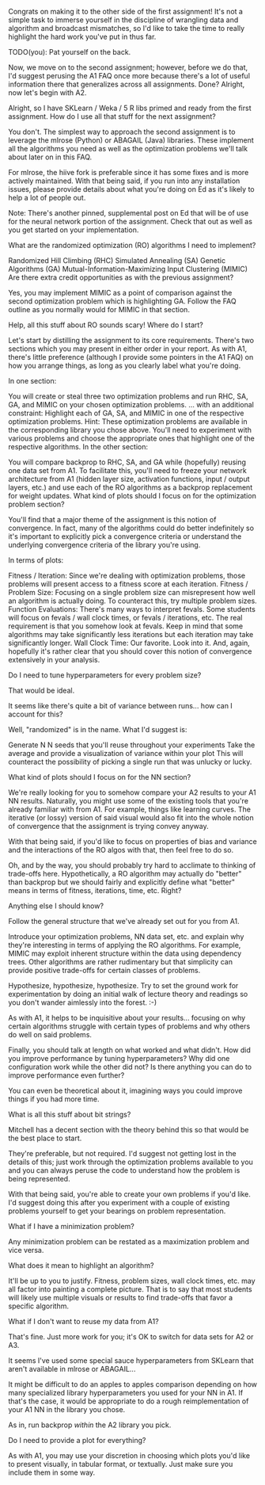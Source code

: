 Congrats on making it to the other side of the first assignment! It's not a simple task to immerse yourself in the discipline of wrangling data and algorithm and broadcast mismatches, so I'd like to take the time to really highlight the hard work you've put in thus far.

TODO(you): Pat yourself on the back.

Now, we move on to the second assignment; however, before we do that, I'd suggest perusing the A1 FAQ once more because there's a lot of useful information there that generalizes across all assignments. Done? Alright, now let's begin with A2.

Alright, so I have SKLearn / Weka / 5 R libs primed and ready from the first assignment. How do I use all that stuff for the next assignment?

You don't. The simplest way to approach the second assignment is to leverage the mlrose (Python) or ABAGAIL (Java) libraries. These implement all the algorithms you need as well as the optimization problems we'll talk about later on in this FAQ.

For mlrose, the hiive fork is preferable since it has some fixes and is more actively maintained. With that being said, if you run into any installation issues, please provide details about what you're doing on Ed as it's likely to help a lot of people out.

Note: There's another pinned, supplemental post on Ed that will be of use for the neural network portion of the assignment. Check that out as well as you get started on your implementation.

What are the randomized optimization (RO) algorithms I need to implement?

Randomized Hill Climbing (RHC)
Simulated Annealing (SA)
Genetic Algorithms (GA)
Mutual-Information-Maximizing Input Clustering (MIMIC)
Are there extra credit opportunities as with the previous assignment?

Yes, you may implement MIMIC as a point of comparison against the second optimization problem which is highlighting GA. Follow the FAQ outline as you normally would for MIMIC in that section.

Help, all this stuff about RO sounds scary! Where do I start?

Let's start by distilling the assignment to its core requirements. There's two sections which you may present in either order in your report. As with A1, there's little preference (although I provide some pointers in the A1 FAQ) on how you arrange things, as long as you clearly label what you're doing.

In one section:

You will create or steal three two optimization problems and run RHC, SA, GA, and MIMIC on your chosen optimization problems.
... with an additional constraint: Highlight each of GA, SA, and MIMIC in one of the respective optimization problems.
Hint: These optimization problems are available in the corresponding library you chose above. You'll need to experiment with various problems and choose the appropriate ones that highlight one of the respective algorithms.
In the other section:

You will compare backprop to RHC, SA, and GA while (hopefully) reusing one data set from A1.
To facilitate this, you'll need to freeze your network architecture from A1 (hidden layer size, activation functions, input / output layers, etc.) and use each of the RO algorithms as a backprop replacement for weight updates.
What kind of plots should I focus on for the optimization problem section?

You'll find that a major theme of the assignment is this notion of convergence. In fact, many of the algorithms could do better indefinitely so it's important to explicitly pick a convergence criteria or understand the underlying convergence criteria of the library you're using.

In terms of plots:

Fitness / Iteration: Since we're dealing with optimization problems, those problems will present access to a fitness score at each iteration.
Fitness / Problem Size: Focusing on a single problem size can misrepresent how well an algorithm is actually doing. To counteract this, try multiple problem sizes.
Function Evaluations: There's many ways to interpret fevals. Some students will focus on fevals / wall clock times, or fevals / iterations, etc. The real requirement is that you somehow look at fevals. Keep in mind that some algorithms may take significantly less iterations but each iteration may take significantly longer.
Wall Clock Time: Our favorite. Look into it.
And, again, hopefully it's rather clear that you should cover this notion of convergence extensively in your analysis.

Do I need to tune hyperparameters for every problem size?

That would be ideal.

It seems like there's quite a bit of variance between runs... how can I account for this?

Well, "randomized" is in the name. What I'd suggest is:

Generate 
N
N seeds that you'll reuse throughout your experiments
Take the average and provide a visualization of variance within your plot
This will counteract the possibility of picking a single run that was unlucky or lucky.

What kind of plots should I focus on for the NN section?

We're really looking for you to somehow compare your A2 results to your A1 NN results. Naturally, you might use some of the existing tools that you're already familiar with from A1. For example, things like learning curves. The iterative (or lossy) version of said visual would also fit into the whole notion of convergence that the assignment is trying convey anyway.

With that being said, if you'd like to focus on properties of bias and variance and the interactions of the RO algos with that, then feel free to do so.

Oh, and by the way, you should probably try hard to acclimate to thinking of trade-offs here. Hypothetically, a RO algorithm may actually do "better" than backprop but we should fairly and explicitly define what "better" means in terms of fitness, iterations, time, etc. Right?

Anything else I should know?

Follow the general structure that we've already set out for you from A1.

Introduce your optimization problems, NN data set, etc. and explain why they're interesting in terms of applying the RO algorithms. For example, MIMIC may exploit inherent structure within the data using dependency trees. Other algorithms are rather rudimentary but that simplicity can provide positive trade-offs for certain classes of problems.

Hypothesize, hypothesize, hypothesize. Try to set the ground work for experimentation by doing an initial walk of lecture theory and readings so you don't wander aimlessly into the forest. :-)

As with A1, it helps to be inquisitive about your results... focusing on why certain algorithms struggle with certain types of problems and why others do well on said problems. 

Finally, you should talk at length on what worked and what didn't. How did you improve performance by tuning hyperparameters? Why did one configuration work while the other did not? Is there anything you can do to improve performance even further?

You can even be theoretical about it, imagining ways you could improve things if you had more time.

What is all this stuff about bit strings?

Mitchell has a decent section with the theory behind this so that would be the best place to start.

They're preferable, but not required. I'd suggest not getting lost in the details of this; just work through the optimization problems available to you and you can always peruse the code to understand how the problem is being represented.

With that being said, you're able to create your own problems if you'd like. I'd suggest doing this after you experiment with a couple of existing problems yourself to get your bearings on problem representation.

What if I have a minimization problem?

Any minimization problem can be restated as a maximization problem and vice versa.

What does it mean to highlight an algorithm?

It'll be up to you to justify. Fitness, problem sizes, wall clock times, etc. may all factor into painting a complete picture. That is to say that most students will likely use multiple visuals or results to find trade-offs that favor a specific algorithm.

What if I don't want to reuse my data from A1?

That's fine. Just more work for you; it's OK to switch for data sets for A2 or A3.

It seems I've used some special sauce hyperparameters from SKLearn that aren't available in mlrose or ABAGAIL...

It might be difficult to do an apples to apples comparison depending on how many specialized library hyperparameters you used for your NN in A1. If that's the case, it would be appropriate to do a rough reimplementation of your A1 NN in the library you chose.

As in, run backprop *within* the A2 library you pick.

Do I need to provide a plot for everything?

As with A1, you may use your discretion in choosing which plots you'd like to present visually, in tabular format, or textually. Just make sure you include them in some way.